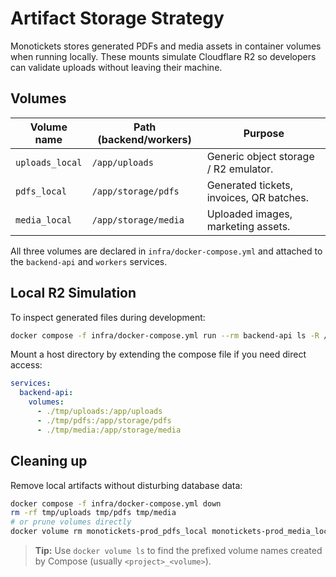 # Artifact Storage Strategy

Monotickets stores generated PDFs and media assets in container volumes when
running locally. These mounts simulate Cloudflare R2 so developers can validate
uploads without leaving their machine.

## Volumes

| Volume name    | Path (backend/workers)      | Purpose                 |
| -------------- | --------------------------- | ----------------------- |
| `uploads_local`| `/app/uploads`              | Generic object storage / R2 emulator. |
| `pdfs_local`   | `/app/storage/pdfs`         | Generated tickets, invoices, QR batches. |
| `media_local`  | `/app/storage/media`        | Uploaded images, marketing assets. |

All three volumes are declared in `infra/docker-compose.yml` and attached to the
`backend-api` and `workers` services.

## Local R2 Simulation

To inspect generated files during development:

```bash
docker compose -f infra/docker-compose.yml run --rm backend-api ls -R /app/storage
```

Mount a host directory by extending the compose file if you need direct access:

```yaml
services:
  backend-api:
    volumes:
      - ./tmp/uploads:/app/uploads
      - ./tmp/pdfs:/app/storage/pdfs
      - ./tmp/media:/app/storage/media
```

## Cleaning up

Remove local artifacts without disturbing database data:

```bash
docker compose -f infra/docker-compose.yml down
rm -rf tmp/uploads tmp/pdfs tmp/media
# or prune volumes directly
docker volume rm monotickets-prod_pdfs_local monotickets-prod_media_local
```

> **Tip:** Use `docker volume ls` to find the prefixed volume names created by
> Compose (usually `<project>_<volume>`).
